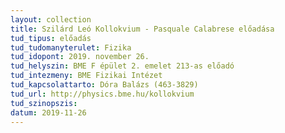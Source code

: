```yaml
---
layout: collection
title: Szilárd Leó Kollokvium - Pasquale Calabrese előadása
tud_tipus: előadás
tud_tudomanyterulet: Fizika
tud_idopont: 2019. november 26.
tud_helyszin: BME F épület 2. emelet 213-as előadó
tud_intezmeny: BME Fizikai Intézet
tud_kapcsolattarto: Dóra Balázs (463-3829)
tud_url: http://physics.bme.hu/kollokvium
tud_szinopszis:
datum: 2019-11-26
---
```

